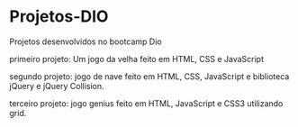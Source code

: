 # Projetos-DIO
Projetos desenvolvidos no bootcamp Dio

primeiro projeto: Um jogo da velha feito em HTML, CSS e JavaScript

segundo projeto: jogo de nave feito em HTML, CSS, JavaScript e biblioteca jQuery e jQuery Collision.

terceiro projeto: jogo genius feito em HTML, JavaScript e CSS3 utilizando grid.

